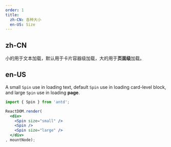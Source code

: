 ```yaml
---
order: 1
title: 
  zh-CN: 各种大小
  en-US: Size
---
```


## zh-CN

小的用于文本加载，默认用于卡片容器级加载，大的用于**页面级**加载。

## en-US

A small `Spin` use in loading text, default `Spin` use in loading card-level block, and large `Spin` use in loading **page**.

````jsx
import { Spin } from 'antd';

ReactDOM.render(
  <div>
    <Spin size="small" />
    <Spin />
    <Spin size="large" />
  </div>
, mountNode);
````

<style>
.rubix-spin {
  margin-right: 16px;
}
</style>
